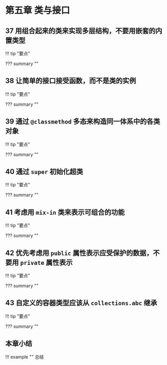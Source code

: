 # 第五章 类与接口
  
<!-- -------------------------------------------------------------------------- -->
## 37 用组合起来的类来实现多层结构，不要用嵌套的内置类型

!!! tip "要点"


??? summary ""


<!-- -------------------------------------------------------------------------- -->
## 38 让简单的接口接受函数，而不是类的实例

!!! tip "要点"


??? summary ""


<!-- -------------------------------------------------------------------------- -->
## 39 通过 `@classmethod` 多态来构造同一体系中的各类对象

!!! tip "要点"

??? summary ""


<!-- -------------------------------------------------------------------------- -->
## 40 通过 `super` 初始化超类

!!! tip "要点"

??? summary ""


<!-- -------------------------------------------------------------------------- -->
## 41 考虑用 `mix-in` 类来表示可组合的功能

!!! tip "要点"

??? summary ""


<!-- -------------------------------------------------------------------------- -->
## 42 优先考虑用 `public` 属性表示应受保护的数据，不要用 `private` 属性表示

!!! tip "要点"

??? summary ""


<!-- -------------------------------------------------------------------------- -->
## 43 自定义的容器类型应该从 `collections.abc` 继承

!!! tip "要点"

??? summary ""


<!-- -------------------------------------------------------------------------- -->

## 本章小结

!!! example ""
    总结
    
